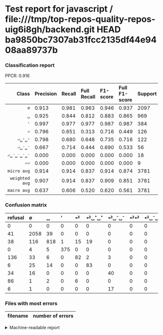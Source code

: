 # Test report for javascript / file:///tmp/top-repos-quality-repos-uig6i8gh/backend.git HEAD ba9850bc7307ab31fcc2135df44e9408aa89737b

### Classification report

PPCR: 0.916

| Class | Precision | Recall | Full Recall | F1-score | Full F1-score | Support | Full Support | PPCR |
|------:|:----------|:-------|:------------|:---------|:---------|:--------|:-------------|:-----|
| `∅` | 0.913| 0.981| 0.963| 0.946| 0.937| 2097| 2138| 0.981 |
| `␣` | 0.925| 0.844| 0.812| 0.883| 0.865| 969| 1007| 0.962 |
| `'` | 0.997| 0.977| 0.977| 0.987| 0.987| 384| 384| 1.000 |
| `⏎` | 0.796| 0.651| 0.313| 0.716| 0.449| 126| 262| 0.481 |
| `⏎␣⁺␣⁺` | 0.798| 0.680| 0.648| 0.735| 0.716| 122| 128| 0.953 |
| `⏎␣⁻␣⁻` | 0.667| 0.714| 0.444| 0.690| 0.533| 56| 90| 0.622 |
| `⏎␣⁻␣⁻␣⁻␣⁻` | 0.000| 0.000| 0.000| 0.000| 0.000| 18| 24| 0.750 |
| `⏎⏎` | 0.000| 0.000| 0.000| 0.000| 0.000| 9| 95| 0.095 |
| `micro avg` | 0.914| 0.914| 0.837| 0.914| 0.874| 3781| 4128| 0.916 |
| `weighted avg` | 0.907| 0.914| 0.837| 0.909| 0.851| 3781| 4128| 0.916 |
| `macro avg` | 0.637| 0.606| 0.520| 0.620| 0.561| 3781| 4128| 0.916 |

### Confusion matrix

|refusal|  ∅| ␣| '| ⏎| ⏎␣⁺␣⁺| ⏎␣⁻␣⁻| ⏎⏎| ⏎␣⁻␣⁻␣⁻␣⁻| 
|:---|:---|:---|:---|:---|:---|:---|:---|:---|
|0 |0 |0 |0 |0 |0 |0 |0 |0 |
|41 |2058 |39 |0 |0 |0 |0 |0 |0 |
|38 |116 |818 |1 |15 |19 |0 |0 |0 |
|0 |4 |5 |375 |0 |0 |0 |0 |0 |
|136 |33 |6 |0 |82 |2 |3 |0 |0 |
|6 |25 |14 |0 |0 |83 |0 |0 |0 |
|34 |16 |0 |0 |0 |0 |40 |0 |0 |
|86 |1 |2 |0 |6 |0 |0 |0 |0 |
|6 |1 |0 |0 |0 |0 |17 |0 |0 |

### Files with most errors

| filename | number of errors|
|:----:|:-----|

<details>
    <summary>Machine-readable report</summary>
```json
{
  "cl_report": {"\u0027": {"f1-score": 0.9868421052631579, "precision": 0.9973404255319149, "recall": 0.9765625, "support": 384}, "macro avg": {"f1-score": 0.6195062239443867, "precision": 0.6370729206133225, "recall": 0.6059426229298852, "support": 3781}, "micro avg": {"f1-score": 0.9140439037291722, "precision": 0.9140439037291722, "recall": 0.9140439037291722, "support": 3781}, "weighted avg": {"f1-score": 0.9089334173788642, "precision": 0.9069807302384325, "recall": 0.9140439037291722, "support": 3781}, "\u2205": {"f1-score": 0.9459894277177661, "precision": 0.9130434782608695, "recall": 0.9814020028612304, "support": 2097}, "\u23ce": {"f1-score": 0.7161572052401747, "precision": 0.7961165048543689, "recall": 0.6507936507936508, "support": 126}, "\u23ce\u23ce": {"f1-score": 0.0, "precision": 0.0, "recall": 0.0, "support": 9}, "\u23ce\u2423\u207a\u2423\u207a": {"f1-score": 0.7345132743362832, "precision": 0.7980769230769231, "recall": 0.680327868852459, "support": 122}, "\u23ce\u2423\u207b\u2423\u207b": {"f1-score": 0.689655172413793, "precision": 0.6666666666666666, "recall": 0.7142857142857143, "support": 56}, "\u23ce\u2423\u207b\u2423\u207b\u2423\u207b\u2423\u207b": {"f1-score": 0.0, "precision": 0.0, "recall": 0.0, "support": 18}, "\u2423": {"f1-score": 0.8828926065839181, "precision": 0.9253393665158371, "recall": 0.8441692466460269, "support": 969}},
  "cl_report_full": {"\u0027": {"f1-score": 0.9868421052631579, "precision": 0.9973404255319149, "recall": 0.9765625, "support": 384}, "macro avg": {"f1-score": 0.5609146165402865, "precision": 0.6370729206133225, "recall": 0.5196646499069709, "support": 4128}, "micro avg": {"f1-score": 0.8739410797825263, "precision": 0.9140439037291722, "recall": 0.8372093023255814, "support": 4128}, "weighted avg": {"f1-score": 0.8505585515773547, "precision": 0.881206102818104, "recall": 0.8372093023255814, "support": 4128}, "\u2205": {"f1-score": 0.9371584699453551, "precision": 0.9130434782608695, "recall": 0.9625818521983162, "support": 2138}, "\u23ce": {"f1-score": 0.44931506849315067, "precision": 0.7961165048543689, "recall": 0.31297709923664124, "support": 262}, "\u23ce\u23ce": {"f1-score": 0.0, "precision": 0.0, "recall": 0.0, "support": 95}, "\u23ce\u2423\u207a\u2423\u207a": {"f1-score": 0.7155172413793103, "precision": 0.7980769230769231, "recall": 0.6484375, "support": 128}, "\u23ce\u2423\u207b\u2423\u207b": {"f1-score": 0.5333333333333333, "precision": 0.6666666666666666, "recall": 0.4444444444444444, "support": 90}, "\u23ce\u2423\u207b\u2423\u207b\u2423\u207b\u2423\u207b": {"f1-score": 0.0, "precision": 0.0, "recall": 0.0, "support": 24}, "\u2423": {"f1-score": 0.8651507139079853, "precision": 0.9253393665158371, "recall": 0.8123138033763655, "support": 1007}},
  "ppcr": 0.9159399224806202
}
```
</details>

